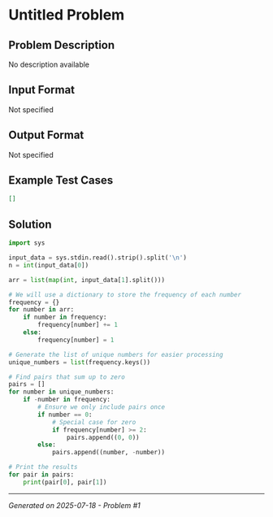 # Untitled Problem

## Problem Description
No description available

## Input Format
Not specified

## Output Format
Not specified

## Example Test Cases
```json
[]
```

## Solution
```python
import sys

input_data = sys.stdin.read().strip().split('\n')
n = int(input_data[0])

arr = list(map(int, input_data[1].split()))

# We will use a dictionary to store the frequency of each number
frequency = {}
for number in arr:
    if number in frequency:
        frequency[number] += 1
    else:
        frequency[number] = 1

# Generate the list of unique numbers for easier processing
unique_numbers = list(frequency.keys())

# Find pairs that sum up to zero
pairs = []
for number in unique_numbers:
    if -number in frequency:
        # Ensure we only include pairs once
        if number == 0:
            # Special case for zero
            if frequency[number] >= 2:
                pairs.append((0, 0))
        else:
            pairs.append((number, -number))

# Print the results
for pair in pairs:
    print(pair[0], pair[1])
```

---
*Generated on 2025-07-18 - Problem #1*